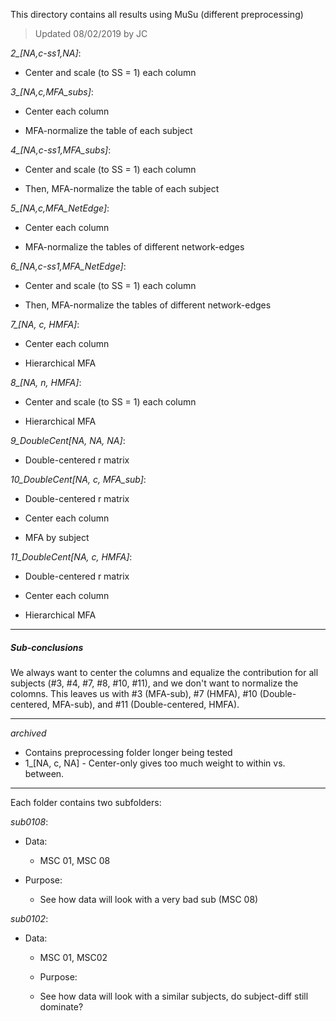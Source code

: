 This directory contains all results using MuSu (different preprocessing)

> Updated 08/02/2019 by JC

*2_[NA,c-ss1,NA]*:

+ Center and scale (to SS = 1) each column

*3_[NA,c,MFA_subs]*:

+ Center each column

+ MFA-normalize the table of each subject

*4_[NA,c-ss1,MFA_subs]*:

+ Center and scale (to SS = 1) each column

+ Then, MFA-normalize the table of each subject

*5_[NA,c,MFA_NetEdge]*:

+ Center each column

+ MFA-normalize the tables of different network-edges

*6_[NA,c-ss1,MFA_NetEdge]*:

+ Center and scale (to SS = 1) each column

+ Then, MFA-normalize the tables of different network-edges

*7_[NA, c, HMFA]*:

+ Center each column

+ Hierarchical MFA

*8_[NA, n, HMFA]*:

+ Center and scale (to SS = 1) each column

+ Hierarchical MFA

*9_DoubleCent[NA, NA, NA]*:

+ Double-centered r matrix

*10_DoubleCent[NA, c, MFA_sub]*:

+ Double-centered r matrix

+ Center each column

+ MFA by subject

*11_DoubleCent[NA, c, HMFA]*:

+ Double-centered r matrix

+ Center each column

+ Hierarchical MFA

---
##### Sub-conclusions

We always want to center the columns and equalize the contribution for all subjects (#3, #4, #7, #8, #10, #11), and we don't want to normalize the colomns. This leaves us with #3 (MFA-sub), #7 (HMFA), #10 (Double-centered, MFA-sub), and #11 (Double-centered, HMFA).

---

*archived*

+ Contains preprocessing folder longer being tested
+ 1_[NA, c, NA] - Center-only gives too much weight to within vs. between. 

---
Each folder contains two subfolders:

*sub0108*:

+ Data: 
  
  + MSC 01, MSC 08

 + Purpose: 
   
   + See how data will look with a very bad sub (MSC 08)

*sub0102*:

+ Data: 
   
  + MSC 01, MSC02
   
   + Purpose: 
   
   + See how data will look with a similar subjects, do subject-diff still dominate? 

